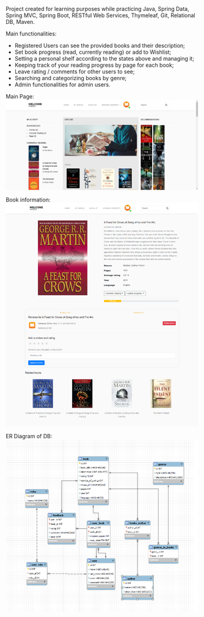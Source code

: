 Project created for learning purposes while practicing Java, Spring Data, Spring MVC, Spring Boot, RESTful Web Services, Thymeleaf, Git, Relational DB, Maven.

Main functionalities:
* Registered Users can see the provided books and their description;
* Set book progress (read, currently reading) or add to Wishlist;
* Setting a personal shelf according to the states above and managing it;
* Keeping track of your reading progress by page for each book;
* Leave rating / comments for other users to see;
* Searching and categorizing books by genre;
* Admin functionalities for admin users.

Main Page:
![main](https://github.com/VaneChira/virtual-bookshelf/blob/main/main.png?raw=true)

Book information:
![BookDetails](https://github.com/VaneChira/virtual-bookshelf/blob/main/bookdetails.png?raw=true)

ER Diagram of DB:
![ER Diagram](https://github.com/VaneChira/virtual-bookshelf/blob/main/db_export/ER_diagram.png?raw=true)

